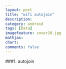 ```yaml
---
layout: post
title: "wifi autojoin"
description:
category: android
tags: [Data]
imagefeature: cover10.jpg
mathjax: 
chart:
comments: false
---
```


###1. autojoin

